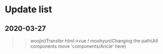Update list
=============

2020-03-27
----------
>> woojin)Transfer html->vue / moohyun)Changing the path(All components move 'components/Aricle' here)
